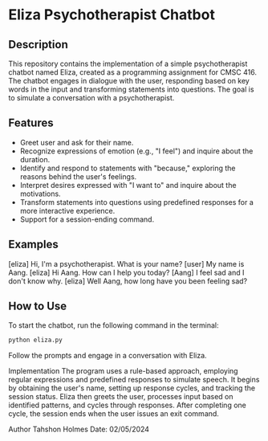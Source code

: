 # Eliza Psychotherapist Chatbot

## Description
This repository contains the implementation of a simple psychotherapist chatbot named Eliza, created as a programming assignment for CMSC 416. The chatbot engages in dialogue with the user, responding based on key words in the input and transforming statements into questions. The goal is to simulate a conversation with a psychotherapist.

## Features
- Greet user and ask for their name.
- Recognize expressions of emotion (e.g., "I feel") and inquire about the duration.
- Identify and respond to statements with "because," exploring the reasons behind the user's feelings.
- Interpret desires expressed with "I want to" and inquire about the motivations.
- Transform statements into questions using predefined responses for a more interactive experience.
- Support for a session-ending command.

## Examples
[eliza] Hi, I'm a psychotherapist. What is your name?
[user] My name is Aang.
[eliza] Hi Aang. How can I help you today?
[Aang] I feel sad and I don't know why.
[eliza] Well Aang, how long have you been feeling sad?



## How to Use
To start the chatbot, run the following command in the terminal:
```bash
python eliza.py
```
Follow the prompts and engage in a conversation with Eliza.

Implementation
The program uses a rule-based approach, employing regular expressions and predefined responses to simulate speech. It begins by obtaining the user's name, setting up response cycles, and tracking the session status. Eliza then greets the user, processes input based on identified patterns, and cycles through responses. After completing one cycle, the session ends when the user issues an exit command.

Author
Tahshon Holmes
Date: 02/05/2024
